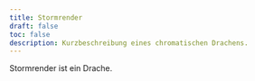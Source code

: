 ```yaml
---
title: Stormrender
draft: false
toc: false
description: Kurzbeschreibung eines chromatischen Drachens.
---
```



Stormrender ist ein Drache.